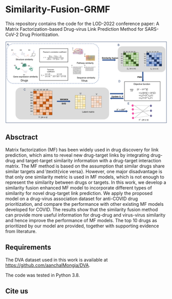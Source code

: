 # Similarity-Fusion-GRMF
This repository contains the code for the LOD-2022 conference paper: A Matrix Factorization-based Drug-virus Link Prediction Method for SARS-CoV-2 Drug Prioritization.


![The pipeline of this project is showed as follows:](https://github.com/yutongLi1997/Similarity-Fusion-GRMF/blob/main/grmf_flowchart.png)
## Absctract

Matrix factorization (MF) has been widely used in drug discovery for link prediction, which aims to reveal new drug-target links by integrating drug-drug and target-target similarity information with a drug-target interaction matrix. The MF method is based on the assumption that similar drugs share similar targets and \textit{vice versa}. However, one major disadvantage is that only one similarity metric is used in MF models, which is not enough to represent the similarity between drugs or targets. In this work, we develop a similarity fusion enhanced MF model to incorporate different types of similarity for novel drug-target link prediction. We apply the proposed model on a drug-virus association dataset for anti-COVID drug prioritization, and compare the performance with other existing MF models developed for COVID. The results show that the similarity fusion method can provide more useful information for drug-drug and virus-virus similarity and hence improve the performance of MF models. The top 10 drugs as prioritized by our model are provided, together with supporting evidence from literature.


## Requirements

The DVA dataset used in this work is available at https://github.com/aanchalMongia/DVA.

The code was tested in Python 3.8.

## Cite us

